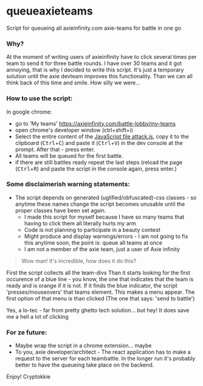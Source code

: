 # queueaxieteams
Script for queueing all axieinfinity.com axie-teams for battle in one go 

### Why?
At the moment of writing users of axieinfinity have to click several times per team to send it for three battle rounds.
I have over 30 teams and it got annoying, that is why I decided to write this script.
It's just a temporary solution until the axie devteam improves this functionality. Than we can all think back of this time and smile. How silly we were...

### How to use the script:

  In google chrome:
  - go to 'My teams' https://axieinfinity.com/battle-lobby/my-teams
  - open chrome's developer window (ctrl+shift+i)
  - Select the entire content of the [JavaScript file attack.js](attack.js), copy it to the clipboard (<kbd>Ctrl</kbd>+<kbd>C</kbd>) and paste it (<kbd>Ctrl</kbd>+<kbd>V</kbd>) in the dev console at the prompt. After that - press enter.
  - All teams will be queued for the first battle.
  - if there are still battles ready repeat the last steps (reload the page (<kbd>Ctrl</kbd>+<kbd>R</kbd>) and paste the script in the console again, press enter.)


### Some disclaimerish warning statements:
- The script depends on generated (uglified/obfuscated)-css classes - so anytime these names change the script becomes unusable until the proper classes have been set again.
  - I made this script for myself because I have so many teams that having to click them all literally hurts my arm
  - Code is not planning to participate in a beauty contest
  - Might produce and display warnings/errors - I am not going to fix this anytime soon, the point is: queue all teams at once
  - I am not a member of the axie team, just a user of Axie infinity

> Wow man! It's incredible, how does it do this?

First the script collects all the team-divs
Than it starts looking for the first occurence of a blue line - you know, the one that indicates that the team is ready and is orange if it is not.
If it finds the blue indicator, the script 'presses/mouseovers' that teams element. 
This makes a menu appear. The first option of that menu is than clicked (The one that says: 'send to battle')

Yes, a lo-tec - far from pretty ghetto tech solution... but hey! It does save me a hell a lot of clicking

### For ze future:
- Maybe wrap the script in a chrome extension... maybe
- To you, axie developer/architect - The react application has to make a request to the server for each teambattle. In the longer run it's probably better to have the queueing take place on the backend.


Enjoy!
Cryptokkie
